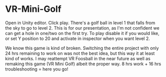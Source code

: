 # VR-Mini-Golf

Open in Unity editor.
Click play.
There's a golf ball in level 1 that falls from the sky to go to level 2. This is for our presentation, as I'm not confident we can get a hole in one/two on the first try. To play disable it if you would like, or set Y position to 20 and activate in inspector when you want level 2.

We know this game is kind of broken. Switching the entire project with only 24 hrs remaining to work on was not the best idea, but this way it at least kind of works. I may reattempt VR Foosball in the near future as well as remaking this game (VR Mini Golf) albeit the proper way. 8 hrs work + 16 hrs troubleshooting = here you go!
